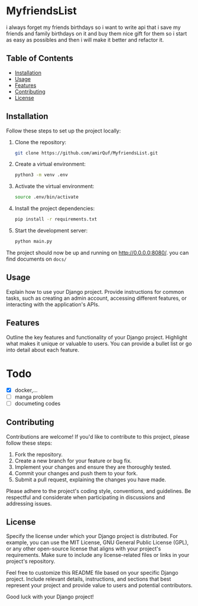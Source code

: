 # MyfriendsList

i always forget my friends birthdays so i want to write api that i save my friends and family birthdays on it and buy them nice gift for them so i start as easy as possibles and then i will make it better and refactor it.


## Table of Contents

- [Installation](#installation)
- [Usage](#usage)
- [Features](#features)
- [Contributing](#contributing)
- [License](#license)

## Installation

Follow these steps to set up the project locally:

1. Clone the repository:

   ```bash
   git clone https://github.com/amirQuf/MyfriendsList.git
   ```

2. Create a virtual environment:

   ```bash
   python3 -m venv .env
   ```

3. Activate the virtual environment:

   ```bash
   source .env/bin/activate
   ```

4. Install the project dependencies:

   ```bash
   pip install -r requirements.txt
   ```
5. Start the development server:

   ```bash
   python main.py
   ```

The project should now be up and running on http://0.0.0.0:8080/.
you can find documents on `docs/`

## Usage

Explain how to use your Django project. Provide instructions for common tasks, such as creating an admin account, accessing different features, or interacting with the application's APIs.

## Features

Outline the key features and functionality of your Django project. Highlight what makes it unique or valuable to users. You can provide a bullet list or go into detail about each feature.
# Todo
- [x] docker,...
- [ ] manga problem 
- [ ] documeting codes

## Contributing

Contributions are welcome! If you'd like to contribute to this project, please follow these steps:

1. Fork the repository.
2. Create a new branch for your feature or bug fix.
3. Implement your changes and ensure they are thoroughly tested.
4. Commit your changes and push them to your fork.
5. Submit a pull request, explaining the changes you have made.

Please adhere to the project's coding style, conventions, and guidelines. Be respectful and considerate when participating in discussions and addressing issues.

## License

Specify the license under which your Django project is distributed. For example, you can use the MIT License, GNU General Public License (GPL), or any other open-source license that aligns with your project's requirements. Make sure to include any license-related files or links in your project's repository.

Feel free to customize this README file based on your specific Django project. Include relevant details, instructions, and sections that best represent your project and provide value to users and potential contributors.

Good luck with your Django project!
